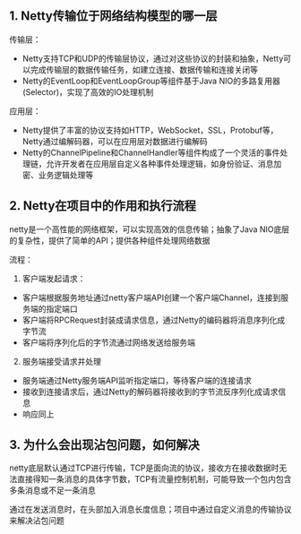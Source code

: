 ## 1. Netty传输位于网络结构模型的哪一层
传输层：
- Netty支持TCP和UDP的传输层协议，通过对这些协议的封装和抽象，Netty可以完成传输层的数据传输任务，如建立连接、数据传输和连接关闭等
- Netty的EventLoop和EventLoopGroup等组件基于Java NIO的多路复用器(Selector)，实现了高效的IO处理机制

应用层：
- Netty提供了丰富的协议支持如HTTP，WebSocket，SSL，Protobuf等，Netty通过编解码器，可以在应用层对数据进行编解码
- Netty的ChannelPipeline和ChannelHandler等组件构成了一个灵活的事件处理链，允许开发者在应用层自定义各种事件处理逻辑，如身份验证、消息加密、业务逻辑处理等

## 2. Netty在项目中的作用和执行流程
netty是一个高性能的网络框架，可以实现高效的信息传输；抽象了Java NIO底层的复杂性，提供了简单的API；提供各种组件处理网络数据

流程：
1. 客户端发起请求：
- 客户端根据服务地址通过netty客户端API创建一个客户端Channel，连接到服务端的指定端口
- 客户端将RPCRequest封装成请求信息，通过Netty的编码器将消息序列化成字节流
- 客户端将序列化后的字节流通过网络发送给服务端

2. 服务端接受请求并处理
- 服务端通过Netty服务端API监听指定端口，等待客户端的连接请求
- 接收到连接请求后，通过Netty的解码器将接收到的字节流反序列化成请求信息
- 响应同上

## 3. 为什么会出现沾包问题，如何解决
netty底层默认通过TCP进行传输，TCP是面向流的协议，接收方在接收数据时无法直接得知一条消息的具体字节数，TCP有流量控制机制，可能导致一个包内包含多条消息或不足一条消息

通过在发送消息时，在头部加入消息长度信息；项目中通过自定义消息的传输协议来解决沾包问题
<!--stackedit_data:
eyJoaXN0b3J5IjpbLTk5NjIyMTY2NiwtNjY1MzQyMzFdfQ==
-->